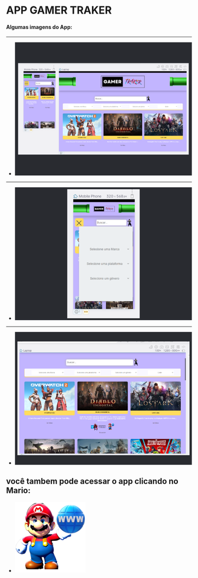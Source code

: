 # APP GAMER TRAKER

#### Algumas imagens do App:

---
- <img src = "./1.png">
---
- <img src = ".//2.png">
---
- <img src = "./3.png">




## você tambem pode acessar o app clicando no Mario:

- <a href="https://gamer-traker.vercel.app/">
    <img src = "./IconUrl.svg">
  </a>  
